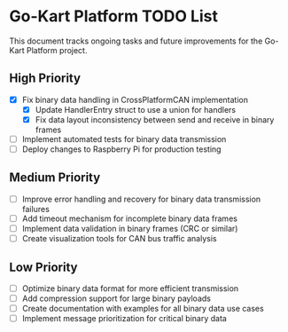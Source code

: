 # Go-Kart Platform TODO List

This document tracks ongoing tasks and future improvements for the Go-Kart Platform project.

## High Priority

- [x] Fix binary data handling in CrossPlatformCAN implementation
  - [x] Update HandlerEntry struct to use a union for handlers
  - [x] Fix data layout inconsistency between send and receive in binary frames
- [ ] Implement automated tests for binary data transmission
- [ ] Deploy changes to Raspberry Pi for production testing

## Medium Priority

- [ ] Improve error handling and recovery for binary data transmission failures
- [ ] Add timeout mechanism for incomplete binary data frames
- [ ] Implement data validation in binary frames (CRC or similar)
- [ ] Create visualization tools for CAN bus traffic analysis

## Low Priority

- [ ] Optimize binary data format for more efficient transmission
- [ ] Add compression support for large binary payloads
- [ ] Create documentation with examples for all binary data use cases
- [ ] Implement message prioritization for critical binary data 
